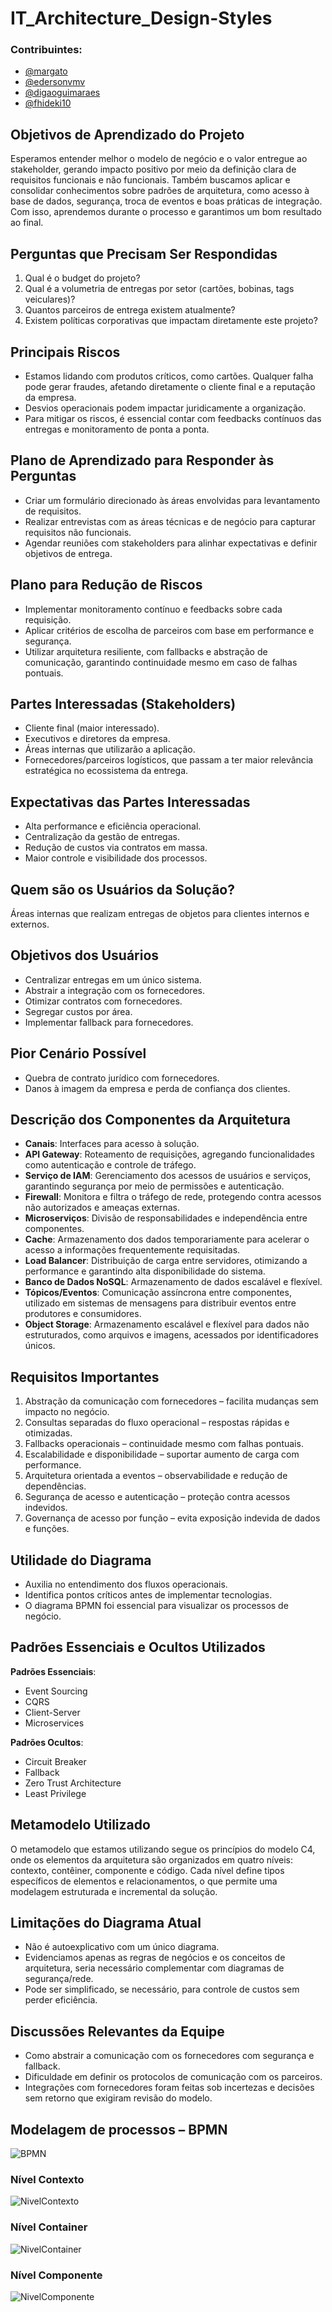 # IT_Architecture_Design-Styles
### Contribuintes:
- [@margato](https://github.com/margato)
- [@edersonvmv](https://github.com/edersonvmv)
- [@digaoguimaraes](https://github.com/digaoguimaraes)
- [@fhideki10](https://github.com/fhideki10)


## Objetivos de Aprendizado do Projeto  
Esperamos entender melhor o modelo de negócio e o valor entregue ao stakeholder, gerando impacto positivo por meio da definição clara de requisitos funcionais e não funcionais. Também buscamos aplicar e consolidar conhecimentos sobre padrões de arquitetura, como acesso à base de dados, segurança, troca de eventos e boas práticas de integração. Com isso, aprendemos durante o processo e garantimos um bom resultado ao final.

## Perguntas que Precisam Ser Respondidas  
1. Qual é o budget do projeto?  
2. Qual é a volumetria de entregas por setor (cartões, bobinas, tags veiculares)?  
3. Quantos parceiros de entrega existem atualmente?  
4. Existem políticas corporativas que impactam diretamente este projeto?

## Principais Riscos  
- Estamos lidando com produtos críticos, como cartões. Qualquer falha pode gerar fraudes, afetando diretamente o cliente final e a reputação da empresa.  
- Desvios operacionais podem impactar juridicamente a organização.  
- Para mitigar os riscos, é essencial contar com feedbacks contínuos das entregas e monitoramento de ponta a ponta.

## Plano de Aprendizado para Responder às Perguntas  
- Criar um formulário direcionado às áreas envolvidas para levantamento de requisitos.  
- Realizar entrevistas com as áreas técnicas e de negócio para capturar requisitos não funcionais.  
- Agendar reuniões com stakeholders para alinhar expectativas e definir objetivos de entrega.

## Plano para Redução de Riscos  
- Implementar monitoramento contínuo e feedbacks sobre cada requisição.  
- Aplicar critérios de escolha de parceiros com base em performance e segurança.  
- Utilizar arquitetura resiliente, com fallbacks e abstração de comunicação, garantindo continuidade mesmo em caso de falhas pontuais.

## Partes Interessadas (Stakeholders)  
- Cliente final (maior interessado).  
- Executivos e diretores da empresa.  
- Áreas internas que utilizarão a aplicação.  
- Fornecedores/parceiros logísticos, que passam a ter maior relevância estratégica no ecossistema da entrega.

## Expectativas das Partes Interessadas  
- Alta performance e eficiência operacional.  
- Centralização da gestão de entregas.  
- Redução de custos via contratos em massa.  
- Maior controle e visibilidade dos processos.

## Quem são os Usuários da Solução?  
Áreas internas que realizam entregas de objetos para clientes internos e externos.

## Objetivos dos Usuários  
- Centralizar entregas em um único sistema.  
- Abstrair a integração com os fornecedores.  
- Otimizar contratos com fornecedores.  
- Segregar custos por área.  
- Implementar fallback para fornecedores.

## Pior Cenário Possível  
- Quebra de contrato jurídico com fornecedores.  
- Danos à imagem da empresa e perda de confiança dos clientes.

## Descrição dos Componentes da Arquitetura  
- **Canais**: Interfaces para acesso à solução.  
- **API Gateway**: Roteamento de requisições, agregando funcionalidades como autenticação e controle de tráfego.  
- **Serviço de IAM**: Gerenciamento dos acessos de usuários e serviços, garantindo segurança por meio de permissões e autenticação.  
- **Firewall**: Monitora e filtra o tráfego de rede, protegendo contra acessos não autorizados e ameaças externas.  
- **Microserviços**: Divisão de responsabilidades e independência entre componentes.  
- **Cache**: Armazenamento dos dados temporariamente para acelerar o acesso a informações frequentemente requisitadas.  
- **Load Balancer**: Distribuição de carga entre servidores, otimizando a performance e garantindo alta disponibilidade do sistema.  
- **Banco de Dados NoSQL**: Armazenamento de dados escalável e flexível.  
- **Tópicos/Eventos**: Comunicação assíncrona entre componentes, utilizado em sistemas de mensagens para distribuir eventos entre produtores e consumidores.  
- **Object Storage**: Armazenamento escalável e flexível para dados não estruturados, como arquivos e imagens, acessados por identificadores únicos.

## Requisitos Importantes  
1. Abstração da comunicação com fornecedores – facilita mudanças sem impacto no negócio.  
2. Consultas separadas do fluxo operacional – respostas rápidas e otimizadas.  
3. Fallbacks operacionais – continuidade mesmo com falhas pontuais.  
4. Escalabilidade e disponibilidade – suportar aumento de carga com performance.  
5. Arquitetura orientada a eventos – observabilidade e redução de dependências.  
6. Segurança de acesso e autenticação – proteção contra acessos indevidos.  
7. Governança de acesso por função – evita exposição indevida de dados e funções.

## Utilidade do Diagrama  
- Auxilia no entendimento dos fluxos operacionais.  
- Identifica pontos críticos antes de implementar tecnologias.  
- O diagrama BPMN foi essencial para visualizar os processos de negócio.

## Padrões Essenciais e Ocultos Utilizados  
**Padrões Essenciais**:  
- Event Sourcing  
- CQRS  
- Client-Server  
- Microservices

**Padrões Ocultos**:  
- Circuit Breaker  
- Fallback  
- Zero Trust Architecture  
- Least Privilege

## Metamodelo Utilizado  
O metamodelo que estamos utilizando segue os princípios do modelo C4, onde os elementos da arquitetura são organizados em quatro níveis: contexto, contêiner, componente e código. Cada nível define tipos específicos de elementos e relacionamentos, o que permite uma modelagem estruturada e incremental da solução.

## Limitações do Diagrama Atual  
- Não é autoexplicativo com um único diagrama.  
- Evidenciamos apenas as regras de negócios e os conceitos de arquitetura, seria necessário complementar com diagramas de segurança/rede.  
- Pode ser simplificado, se necessário, para controle de custos sem perder eficiência.

## Discussões Relevantes da Equipe  
- Como abstrair a comunicação com os fornecedores com segurança e fallback.  
- Dificuldade em definir os protocolos de comunicação com os parceiros.  
- Integrações com fornecedores foram feitas sob incertezas e decisões sem retorno que exigiram revisão do modelo.

## Modelagem de processos – BPMN
![BPMN](BPMN.png)

### Nível Contexto
![NivelContexto](C4-Nivel-Contexto.png)

### Nível Container
![NivelContainer](C4-Nivel-Container.png)

### Nível Componente
![NivelComponente](C4-Nivel-Componente.png)
